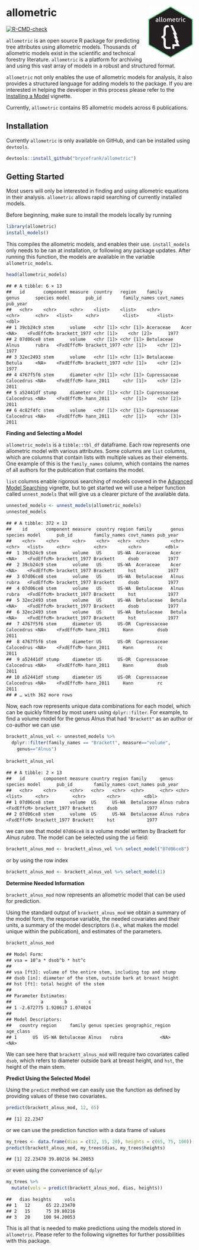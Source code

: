 
# allometric <img src='man/figures/logo.png' align="right" height="139" /></a>

<!-- badges: start -->

[![R-CMD-check](https://github.com/brycefrank/allometric/actions/workflows/check-standard.yaml/badge.svg)](https://github.com/brycefrank/allometric/actions/workflows/check-standard.yaml)
<!-- badges: end -->

`allometric` is an open source R package for predicting tree attributes
using allometric models. Thousands of allometric models exist in the
scientific and technical forestry literature. `allometric` is a platform
for archiving and using this vast array of models in a robust and
structured format.

`allometric` not only enables the use of allometric models for analysis,
it also provides a structured language for adding models to the package.
If you are interested in helping the developer in this process please
refer to the [Installing a
Model](https://brycefrank.com/allometric/articles/installing_a_model.html)
vignette.

Currently, `allometric` contains 85 allometric models across 6
publications.

## Installation

Currently `allometric` is only available on GitHub, and can be installed
using `devtools`.

``` r
devtools::install_github("brycefrank/allometric")
```

## Getting Started

Most users will only be interested in finding and using allometric
equations in their analysis. `allometric` allows rapid searching of
currently installed models.

Before beginning, make sure to install the models locally by running

``` r
library(allometric)
install_models()
```

This compiles the allometric models, and enables their use.
`install_models` only needs to be ran at installation, or following any
package updates. After running this function, the models are available
in the variable `allometric_models`.

``` r
head(allometric_models)
```

    ## # A tibble: 6 × 13
    ##   id       component measure  country   region    family       genus      species model      pub_id        family_names covt_names pub_year
    ##   <chr>    <chr>     <chr>    <list>    <list>    <chr>        <chr>      <chr>   <list>     <chr>         <list>       <list>        <dbl>
    ## 1 39cb24c9 stem      volume   <chr [1]> <chr [1]> Aceraceae    Acer       <NA>    <FxdEffcM> brackett_1977 <chr [1]>    <chr [2]>      1977
    ## 2 07d06ce8 stem      volume   <chr [1]> <chr [1]> Betulaceae   Alnus      rubra   <FxdEffcM> brackett_1977 <chr [1]>    <chr [2]>      1977
    ## 3 32ec2493 stem      volume   <chr [1]> <chr [1]> Betulaceae   Betula     <NA>    <FxdEffcM> brackett_1977 <chr [1]>    <chr [2]>      1977
    ## 4 4767f5f6 stem      diameter <chr [1]> <chr [1]> Cupressaceae Calocedrus <NA>    <FxdEffcM> hann_2011     <chr [1]>    <chr [2]>      2011
    ## 5 a52441df stump     diameter <chr [1]> <chr [1]> Cupressaceae Calocedrus <NA>    <FxdEffcM> hann_2011     <chr [1]>    <chr [2]>      2011
    ## 6 4c82f4fc stem      volume   <chr [1]> <chr [1]> Cupressaceae Calocedrus <NA>    <FxdEffcM> hann_2011     <chr [1]>    <chr [3]>      2011

**Finding and Selecting a Model**

`allometric_models` is a `tibble::tbl_df` dataframe. Each row represents
one allometric model with various attributes. Some columns are `list`
columns, which are columns that contain lists with multiple values as
their elements. One example of this is the `family_names` column, which
contains the names of all authors for the publication that contains the
model.

`list` columns enable rigorous searching of models covered in the
[Advanced Model
Searching](https://brycefrank.com/allometric/articles/advanced_searching.html)
vignette, but to get started we will use a helper function called
`unnest_models` that will give us a clearer picture of the available
data.

``` r
unnested_models <- unnest_models(allometric_models)
unnested_models
```

    ## # A tibble: 372 × 13
    ##    id       component measure  country region family       genus      species model      pub_id        family_names covt_names pub_year
    ##    <chr>    <chr>     <chr>    <chr>   <chr>  <chr>        <chr>      <chr>   <list>     <chr>         <chr>        <chr>         <dbl>
    ##  1 39cb24c9 stem      volume   US      US-WA  Aceraceae    Acer       <NA>    <FxdEffcM> brackett_1977 Brackett     dsob           1977
    ##  2 39cb24c9 stem      volume   US      US-WA  Aceraceae    Acer       <NA>    <FxdEffcM> brackett_1977 Brackett     hst            1977
    ##  3 07d06ce8 stem      volume   US      US-WA  Betulaceae   Alnus      rubra   <FxdEffcM> brackett_1977 Brackett     dsob           1977
    ##  4 07d06ce8 stem      volume   US      US-WA  Betulaceae   Alnus      rubra   <FxdEffcM> brackett_1977 Brackett     hst            1977
    ##  5 32ec2493 stem      volume   US      US-WA  Betulaceae   Betula     <NA>    <FxdEffcM> brackett_1977 Brackett     dsob           1977
    ##  6 32ec2493 stem      volume   US      US-WA  Betulaceae   Betula     <NA>    <FxdEffcM> brackett_1977 Brackett     hst            1977
    ##  7 4767f5f6 stem      diameter US      US-OR  Cupressaceae Calocedrus <NA>    <FxdEffcM> hann_2011     Hann         dsob           2011
    ##  8 4767f5f6 stem      diameter US      US-OR  Cupressaceae Calocedrus <NA>    <FxdEffcM> hann_2011     Hann         rc             2011
    ##  9 a52441df stump     diameter US      US-OR  Cupressaceae Calocedrus <NA>    <FxdEffcM> hann_2011     Hann         dsob           2011
    ## 10 a52441df stump     diameter US      US-OR  Cupressaceae Calocedrus <NA>    <FxdEffcM> hann_2011     Hann         rc             2011
    ## # … with 362 more rows

Now, each row represents unique data combinations for each model, which
can be quickly filtered by most users using `dplyr::filter`. For
example, to find a volume model for the genus Alnus that had
`"Brackett"` as an author or co-author we can use

``` r
brackett_alnus_vol <- unnested_models %>%
  dplyr::filter(family_names == "Brackett", measure=="volume",
    genus=="Alnus")

brackett_alnus_vol
```

    ## # A tibble: 2 × 13
    ##   id       component measure country region family     genus species model      pub_id        family_names covt_names pub_year
    ##   <chr>    <chr>     <chr>   <chr>   <chr>  <chr>      <chr> <chr>   <list>     <chr>         <chr>        <chr>         <dbl>
    ## 1 07d06ce8 stem      volume  US      US-WA  Betulaceae Alnus rubra   <FxdEffcM> brackett_1977 Brackett     dsob           1977
    ## 2 07d06ce8 stem      volume  US      US-WA  Betulaceae Alnus rubra   <FxdEffcM> brackett_1977 Brackett     hst            1977

we can see that model `07d06ce8` is a volume model written by Brackett
for *Alnus rubra*. The model can be selected using the `id` field:

``` r
brackett_alnus_mod <- brackett_alnus_vol %>% select_model("07d06ce8")
```

or by using the row index

``` r
brackett_alnus_mod <- brackett_alnus_vol %>% select_model(1)
```

**Determine Needed Information**

`brackett_alnus_mod` now represents an allometric model that can be used
for prediction.

Using the standard output of `brackett_alnus_mod` we obtain a summary of
the model form, the response variable, the needed covariates and their
units, a summary of the model descriptors (i.e., what makes the model
unique within the publication), and estimates of the parameters.

``` r
brackett_alnus_mod
```

    ## Model Form: 
    ## vsa = 10^a * dsob^b * hst^c 
    ##  
    ## vsa [ft3]: volume of the entire stem, including top and stump
    ## dsob [in]: diameter of the stem, outside bark at breast height
    ## hst [ft]: total height of the stem
    ## 
    ## Parameter Estimates: 
    ##           a        b        c
    ## 1 -2.672775 1.920617 1.074024
    ## 
    ## Model Descriptors: 
    ##   country region     family genus species geographic_region age_class
    ## 1      US  US-WA Betulaceae Alnus   rubra              <NA>      <NA>

We can see here that `brackett_alnus_mod` will require two covariates
called `dsob`, which refers to diameter outside bark at breast height,
and `hst`, the height of the main stem.

**Predict Using the Selected Model**

Using the `predict` method we can easily use the function as defined by
providing values of these two covariates.

``` r
predict(brackett_alnus_mod, 12, 65)
```

    ## [1] 22.2347

or we can use the prediction function with a data frame of values

``` r
my_trees <- data.frame(dias = c(12, 15, 20), heights = c(65, 75, 100))
predict(brackett_alnus_mod, my_trees$dias, my_trees$heights)
```

    ## [1] 22.23470 39.80216 94.20053

or even using the convenience of `dplyr`

``` r
my_trees %>%
  mutate(vols = predict(brackett_alnus_mod, dias, heights))
```

    ##   dias heights     vols
    ## 1   12      65 22.23470
    ## 2   15      75 39.80216
    ## 3   20     100 94.20053

This is all that is needed to make predictions using the models stored
in `allometric`. Please refer to the following vignettes for further
possibilities with this package.

